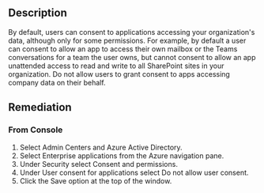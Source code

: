## Description

By default, users can consent to applications accessing your organization's data, although only for some permissions. For example, by default a user can consent to allow an app to access their own mailbox or the Teams conversations for a team the user owns, but cannot consent to allow an app unattended access to read and write to all SharePoint sites in your organization.
Do not allow users to grant consent to apps accessing company data on their behalf.

## Remediation

### From Console

1. Select Admin Centers and Azure Active Directory.
2. Select Enterprise applications from the Azure navigation pane.
3. Under Security select Consent and permissions.
4. Under User consent for applications select Do not allow user consent.
5. Click the Save option at the top of the window.

